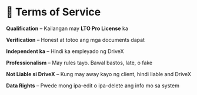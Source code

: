 # 📜 Terms of Service

**Qualification** – Kailangan may **LTO Pro License** ka

**Verification** – Honest at totoo ang mga documents dapat

**Independent ka** – Hindi ka empleyado ng DriveX

**Professionalism** – May rules tayo. Bawal bastos, late, o fake

**Not Liable si DriveX** – Kung may away kayo ng client, hindi liable and DriveX

**Data Rights** – Pwede mong ipa-edit o ipa-delete ang info mo sa system